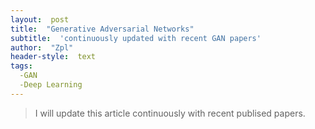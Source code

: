 ```yaml
---
layout:  post
title:  "Generative Adversarial Networks"
subtitle:  'continuously updated with recent GAN papers'
author:  "Zpl"
header-style:  text
tags:
  -GAN
  -Deep Learning
---
```


>I will update this article continuously with recent publised papers.
